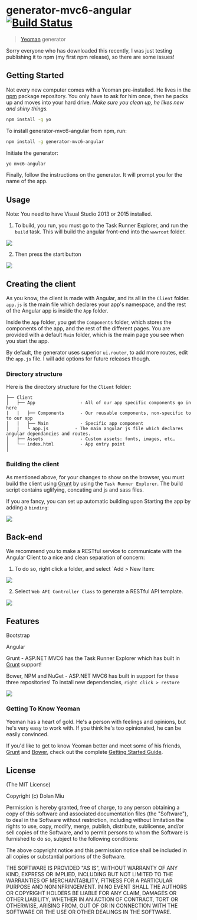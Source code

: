 # generator-mvc6-angular [![Build Status](https://secure.travis-ci.org/dolanmiu/generator-mvc6-angular.png?branch=master)](https://travis-ci.org/dolanmiu/generator-mvc6-angular)

> [Yeoman](http://yeoman.io) generator

Sorry everyone who has downloaded this recently, I was just testing publishing it to npm (my first npm release), so there are some issues!

## Getting Started

Not every new computer comes with a Yeoman pre-installed. He lives in the [npm](https://npmjs.org) package repository. You only have to ask for him once, then he packs up and moves into your hard drive. *Make sure you clean up, he likes new and shiny things.*

```bash
npm install -g yo
```

To install generator-mvc6-angular from npm, run:

```bash
npm install -g generator-mvc6-angular
```

Initiate the generator:

```bash
yo mvc6-angular
```

Finally, follow the instructions on the generator. It will prompt you for the name of the app.

## Usage

Note: You need to have Visual Studio 2013 or 2015 installed.

1. To build, you run, you must go to the Task Runner Explorer, and run the `build` task. This will build the angular front-end into the `wwwroot` folder.

 ![](http://i62.tinypic.com/n4yyc9.png)

2. Then press the start button

 ![](http://i57.tinypic.com/2rhmbt1.png)

## Creating the client

As you know, the client is made with Angular, and its all in the `Client` folder. `app.js` is the main file which declares your app's namespace, and the rest of the Angular app is inside the `App` folder. 

Inside the `App` folder, you get the `Components` folder, which stores the components of the app, and the rest of the different pages. You are provided with a default `Main` folder, which is the main page you see when you start the app.

By default, the generator uses superior `ui.router`, to add more routes, edit the `app.js` file. I will add options for future releases though.

### Directory structure

Here is the directory structure for the `Client` folder:


    ├── Client
    │   ├── App                 - All of our app specific components go in here
    |   |   ├── Components      - Our reusable components, non-specific to to our app
    │   |   ├── Main            - Specific app component
    │   |   └ app.js          - The main angular js file which declares angular dependancies and routes.
    │   ├── Assets              - Custom assets: fonts, images, etc…
    │   └── index.html          - App entry point
    │

### Building the client
As mentioned above, for your changes to show on the browser, you must build the client using [Grunt](http://gruntjs.com) by using the `Task Runner Explorer`. The build script contains uglifying, concating and js and sass files.

If you are fancy, you can set up automatic building upon Starting the app by adding a `binding`:

![](http://i59.tinypic.com/33vbxc7.png)

## Back-end

We recommend you to make a RESTful service to communicate with the Angular Client to a nice and clean separation of concern:

1. To do so, right click a folder, and select `Add > New Item:

 ![](http://i61.tinypic.com/27yvnso.png)

2. Select `Web API Controller Class` to generate a RESTful API template. 

 ![](http://i59.tinypic.com/2zhpnpj.png)


## Features

Bootstrap

Angular

Grunt - ASP.NET MVC6 has the Task Runner Explorer which has built in [Grunt](http://gruntjs.com) support!

Bower, NPM and NuGet - ASP.NET MVC6 has built in support for these three repositories! To install new dependencies, `right click > restore`

![](http://i60.tinypic.com/rau9li.png)


### Getting To Know Yeoman

Yeoman has a heart of gold. He's a person with feelings and opinions, but he's very easy to work with. If you think he's too opinionated, he can be easily convinced.

If you'd like to get to know Yeoman better and meet some of his friends, [Grunt](http://gruntjs.com) and [Bower](http://bower.io), check out the complete [Getting Started Guide](https://github.com/yeoman/yeoman/wiki/Getting-Started).


## License

(The MIT License)

Copyright (c) Dolan Miu

Permission is hereby granted, free of charge, to any person obtaining a copy of this software and associated documentation files (the "Software"), to deal in the Software without restriction, including without limitation the rights to use, copy, modify, merge, publish, distribute, sublicense, and/or sell copies of the Software, and to permit persons to whom the Software is furnished to do so, subject to the following conditions:

The above copyright notice and this permission notice shall be included in all copies or substantial portions of the Software.

THE SOFTWARE IS PROVIDED "AS IS", WITHOUT WARRANTY OF ANY KIND, EXPRESS OR IMPLIED, INCLUDING BUT NOT LIMITED TO THE WARRANTIES OF MERCHANTABILITY, FITNESS FOR A PARTICULAR PURPOSE AND NONINFRINGEMENT. IN NO EVENT SHALL THE AUTHORS OR COPYRIGHT HOLDERS BE LIABLE FOR ANY CLAIM, DAMAGES OR OTHER LIABILITY, WHETHER IN AN ACTION OF CONTRACT, TORT OR OTHERWISE, ARISING FROM, OUT OF OR IN CONNECTION WITH THE SOFTWARE OR THE USE OR OTHER DEALINGS IN THE SOFTWARE.
